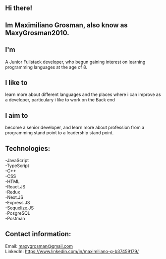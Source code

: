 ## Hi there!                                        

## Im Maximiliano Grosman, also know as MaxyGrosman2010.

## I'm 
A Junior Fullstack developer, who begun gaining interest on learning programming languages at the age of 8.

## I like to 
learn more about different languages and the places where i can improve as a developer, particulary i like to work on the Back end

## I aim to 
become a senior developer, and learn more about profession from a programming stand point to a leadership stand point.

## Technologies:
-JavaScript<br>
-TypeScript<br>
-C++<br>
-CSS<br>
-HTML<br>
-React.JS<br>
-Redux<br>
-Next.JS<br>
-Express.JS<br>
-Sequelize.JS<br>
-PosgreSQL<br>
-Postman<br>

## Contact information: 
Email: maxygrosman@gmail.com<br>
LinkedIn: https://www.linkedin.com/in/maximiliano-g-b37459179/<br>

<!--
**MaxyGrosman2010/MaxyGrosman2010** is a ✨ _special_ ✨ repository because its `README.md` (this file) appears on your GitHub profile.

Here are some ideas to get you started:

- 🔭 I’m currently working on ...
- 🌱 I’m currently learning ...
- 👯 I’m looking to collaborate on ...
- 🤔 I’m looking for help with ...
- 💬 Ask me about ...
- 📫 How to reach me: ...
- 😄 Pronouns: ...
- ⚡ Fun fact: ...
-->
